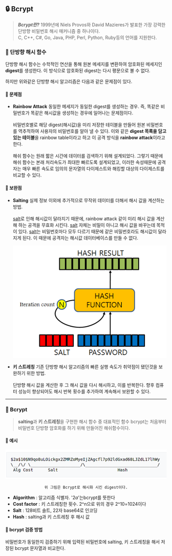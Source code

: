 ## 🔒 Bcrypt

> ***Bcrypt란?***
1999년에 Niels Provos와 David Mazieres가 발표한 가장 강력한 단방향 비밀번호 해시 매커니즘 중 하나이다.<br>
C, C++, C#, Go, Java, PHP, Perl, Python, Ruby등의 언어를 지원한다.

### 🧩  단방향 해시 함수
단방향 해시 함수는 수학적인 연산을 통해 원본 메세지를 변환하여 암호화된 메세지인 **digest**를 생성한다. 이 방식으로 암호화된 digest는 다시 평문으로 볼 수 없다.

하지만 위와같은 단방향 해시 알고리즘은 다음과 같은 문제점이 있다.

#### 📍 문제점
* **Rainbow Attack**
    동일한 메세지가 동일한 digest를 생성하는 경우. 즉, 똑같은 비밀번호가 똑같은 해시값을 생성하는 경우에 일어나는 문제점이다.<br><br>
    비밀번호별로 해당 digest(해시값)을 미리 저장한 테이블을 만들어 원본 비밀번호를 역추적하여 사용자의 비밀번호를 알아 낼 수 있다. 이와 같은 **digest 목록을 담고 있는 테이블**을 rainbow table이라고 하고 이 공격 방식을 **rainbow attack**이라고 한다.
    <br><br>
    해쉬 함수는 원래 짧은 시간에 데이터를 검색하기 위해 설계되었다. 그렇기 때문에 해쉬 함수는 본래 처리속도가 최대한 빠르도록 설계되었고, 이러한 속성때문에 공격자는 매우 빠른 속도로 임의의 문자열의 다이제스트와 해킹할 대상의 다이제스트를 비교할 수 있다.

#### 📍 보완점
* **Salting**
    실제 정보 이외에 추가적으로 무작위 데이터를 더해서 해시 값을 계산하는 방법.<br><br> [salt](https://github.com/songyouhyun/TIL/blob/master/ETC/ETC.md#salt%EB%9E%80)로 인해 해시값이 달라지기 때문에, rainbow attack 같이 미리 해시 값을 계산해 하는 공격을 무효화 시킨다. [salt](https://github.com/songyouhyun/TIL/blob/master/ETC/ETC.md#salt%EB%9E%80) 자체는 비밀이 아니고 해시 값을 바꾸는데 목적이 있다. [salt](https://github.com/songyouhyun/TIL/blob/master/ETC/ETC.md#salt%EB%9E%80)는 비밀번호마다 모두 다르기 때문에 같은 비밀번호라도 해시값이 달라지게 된다. 이 때문에 공격자는 해시값 데이터베이스를 만들 수 없다.

    <div align="center">
        <img src="./img/salt.png">
    </div>

* **키 스트레칭**
    기존 단방향 해시 알고리즘의 빠른 실행 속도가 취약점이 됐던것을 보완하기 위한 방법.<br><br> 단방향 해시 값을 계산한 후 그 해시 값을 다시 해시하고, 이를 반복한다. 향후 컴퓨터 성능이 향상되어도 해시 반복 횟수를 추가하여 계속해서 보완할 수 있다.

---
### 🔗 Bcrypt
> **salting**과 **키 스트레칭**을 구현한 해시 함수 중 대표적인 함수
bcrypt는 처음부터 비밀번호 단방향 암호화를 하기 위해 만들어진 해쉬함수이다.

#### 📍 예시
<div align="center">
    <img src="./img/Bcrypt.png">

`위 그림은 Bcrypt로 해시화 시킨 digest이다.`
</div>

*  **Algorithm** : 알고리즘 식별자. '$2a$'는bcrypt를 뜻한다<br>
*  **Cost factor** : 키 스트레칭한 횟수. 2^n으로 위의 경우 2^10=1024이다<br>
*  **Salt** : 128비트 솔트, 22자 base64로 인코딩<br>
*  **Hash** : salting과 키 스트레칭 후 해시 값<br>

#### 📍 bcrypt 검증 방법
비밀번호가 동일한지 검증하기 위해 입력된 비밀번호에 salting, 키 스트레칭을 해서 저장된 bcrypt 문자열과 비교한다.